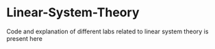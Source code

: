 # Linear-System-Theory
Code and explanation of different labs related to linear system theory is present here
